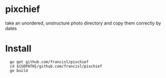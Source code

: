 # pixchief
take an unordered, unstructure photo directory and copy them correctly by dates

# Install

```
  go get github.com/francisl/pixchief
  cd ${GOPATH}/github.com/francisl/pixchief
  go build
```
